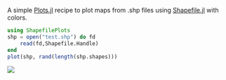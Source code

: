 A simple [Plots.jl](https://github.com/JuliaPlots/Plots.jl) recipe to plot maps from .shp files using  [Shapefile.jl](https://github.com/JuliaGeo/Shapefile.jl) with colors.

```julia
using ShapefilePlots
shp = open("test.shp") do fd
    read(fd,Shapefile.Handle)
end
plot(shp, rand(length(shp.shapes)))
```

![](https://www-n.oca.eu/aferrari/data/test.png)

